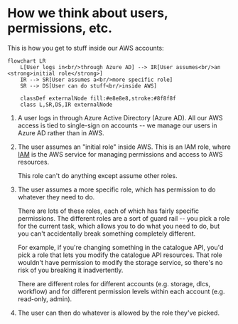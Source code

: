 # How we think about users, permissions, etc.

This is how you get to stuff inside our AWS accounts:

```mermaid
flowchart LR
    L[User logs in<br/>through Azure AD] --> IR[User assumes<br/>an <strong>initial role</strong>]
    IR --> SR[User assumes a<br/>more specific role]
    SR --> DS[User can do stuff<br/>inside AWS]

    classDef externalNode fill:#e8e8e8,stroke:#8f8f8f
    class L,SR,DS,IR externalNode
```

1.  A user logs in through Azure Active Directory (Azure AD).
    All our AWS access is tied to single-sign on accounts -- we manage our users in Azure AD rather than in AWS.

2.  The user assumes an "initial role" inside AWS.
    This is an IAM role, where [IAM][iam] is the AWS service for managing permissions and access to AWS resources.

    This role can't do anything except assume other roles.

3.  The user assumes a more specific role, which has permission to do whatever they need to do.

    There are lots of these roles, each of which has fairly specific permissions.
    The different roles are a sort of guard rail -- you pick a role for the current task, which allows you to do what you need to do, but you can't accidentally break something completely different.

    For example, if you're changing something in the catalogue API, you'd pick a role that lets you modify the catalogue API resources.
    That role wouldn't have permission to modify the storage service, so there's no risk of you breaking it inadvertently.

    There are different roles for different accounts (e.g. storage, dlcs, workflow) and for different permission levels within each account (e.g. read-only, admin).

4.  The user can then do whatever is allowed by the role they've picked.

[iam]: https://aws.amazon.com/iam/